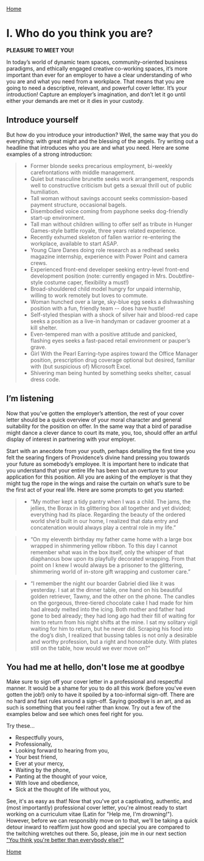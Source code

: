 [Home](../index.md) 

# I. Who do you think you are?

**PLEASURE TO MEET YOU!**

In today’s world of dynamic team spaces, community-oriented business paradigms, and ethically engaged creative co-working spaces, it’s more important than ever for an employer to have a clear understanding of who you are and what you need from a workplace. That means that you are going to need a descriptive, relevant, and powerful cover letter. It’s your introduction! Capture an employer’s imagination, and don’t let it go until either your demands are met or it dies in your custody.

## Introduce yourself

But how do you introduce your introduction? Well, the same way that you do everything: with great might and the blessing of the angels. Try writing out a headline that introduces who you are and what you need. Here are some examples of a strong introduction:

> - Former blonde seeks precarious employment, bi-weekly carefrontations with middle management.
> - Quiet but masculine brunette seeks work arrangement, responds well to constructive criticism but gets a sexual thrill out of public humiliation.
> - Tall woman without savings account seeks commission-based payment structure, occasional bagels.
> - Disembodied voice coming from payphone seeks dog-friendly start-up environment.
> - Tall man without children willing to offer self as tribute in Hunger Games-style battle royale, three years related experience.
> - Recently exhumed skeleton of fallen warrior re-entering the workplace, available to start ASAP.
> - Young Clare Danes doing role research as a redhead seeks magazine internship, experience with Power Point and camera crews.
> - Experienced front-end developer seeking entry-level front-end development position (note: currently engaged in Mrs. Doubtfire-style costume caper, flexibility a must!)
> - Broad-shouldered child model hungry for unpaid internship, willing to work remotely but loves to commute.
> - Woman hunched over a large, sky-blue egg seeks a dishwashing position with a fun, friendly team -- does have hustle!
> - Self-styled thespian with a shock of silver hair and blood-red cape seeks a position as a live-in handyman or cadaver groomer at a kill shelter.
> - Even-tempered man with a positive attitude and panicked, flashing eyes seeks a fast-paced retail environment or pauper’s grave.
> - Girl With the Pearl Earring-type aspires toward the Office Manager position, prescription drug coverage optional but desired, familiar with (but suspicious of) Microsoft Excel.
> - Shivering man being hunted by something seeks shelter, casual dress code.

## I’m listening

Now that you’ve gotten the employer’s attention, the rest of your cover letter should be a quick overview of your moral character and general suitability for the position on offer. In the same way that a bird of paradise might dance a clever dance to court its mate, you, too, should offer an artful display of interest in partnering with your employer.

Start with an anecdote from your youth, perhaps detailing the first time you felt the searing fingers of Providence’s divine hand pressing you towards your future as somebody’s employee. It is important here to indicate that you understand that your entire life has been but an overture to your application for this position. All you are asking of the employer is that they might tug the rope in the wings and raise the curtain on what’s sure to be the first act of your real life. Here are some prompts to get you started:

> - “My mother kept a tidy pantry when I was a child. The jams, the jellies, the Borax in its glittering box all together and yet divided; everything had its place. Regarding the beauty of the ordered world she’d built in our home, I realized that data entry and concatenation would always play a central role in my life.”

> - “On my eleventh birthday my father came home with a large box wrapped in shimmering yellow ribbon. To this day I cannot remember what was in the box itself, only the whisper of that diaphanous bow upon its playfully decorated wrapping. From that point on I knew I would always be a prisoner to the glittering, shimmering world of in-store gift wrapping and customer care.”

> - “I remember the night our boarder Gabriel died like it was yesterday. I sat at the dinner table, one hand on his beautiful golden retriever, Tawny, and the other on the phone. The candles on the gorgeous, three-tiered chocolate cake I had made for him had already melted into the icing. Both mother and father had gone to bed already; they had long ago had their fill of waiting for him to return from his night shifts at the mine. I sat my solitary vigil waiting for him to return, but he never did. Scraping his food into the dog’s dish, I realized that bussing tables is not only a desirable and worthy profession, but a right and honorable duty. With plates still on the table, how would we ever move on?”

## You had me at hello, don't lose me at goodbye

Make sure to sign off your cover letter in a professional and respectful manner. It would be a shame for you to do all this work (before you've even gotten the job!) only to have it spoiled by a too-informal sign-off. There are no hard and fast rules around a sign-off. Saying goodbye is an art, and as such is something that you feel rather than know. Try out a few of the examples below and see which ones feel right for you.

Try these...
- Respectfully yours,
- Professionally,
- Looking forward to hearing from you,
- Your best friend,
- Ever at your mercy,
- Waiting by the phone,
- Panting at the thought of your voice,
- With love and obedience,
- Sick at the thought of life without you,
  
See, it's as easy as that! Now that you've got a captivating, authentic, and (most importantly) professional cover letter, you're almost ready to start working on a curriculum vitae (Latin for "Help me, I'm drowning!"). However, before we can responsibly move on to that, we'll be taking a quick detour inward to reaffirm just how good and special you are compared to the twitching wretches out there. So, please, join me in our next section ["You think you're better than everybody else?"](/WEDIWCY/II.md)

[Home](../index.md) 